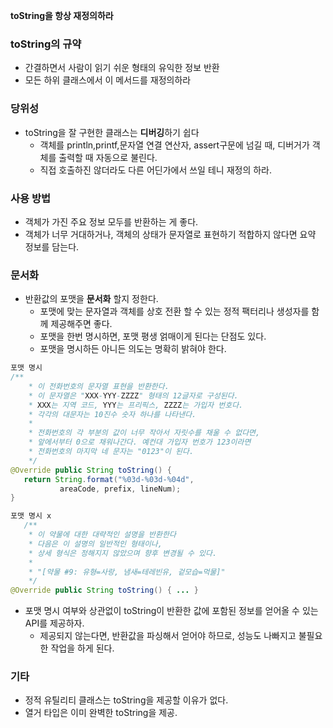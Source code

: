 **toString을 항상 재정의하라**  

### toString의 규약
- 간결하면서 사람이 읽기 쉬운 형태의 유익한 정보 반환
- 모든 하위 클래스에서 이 메서드를 재정의하라  

### 당위성
- toString을 잘 구현한 클래스는 **디버깅**하기 쉽다
  - 객체를 println,printf,문자열 연결 연산자, assert구문에 넘길 때, 디버거가 객체를 출력할 때 자동으로 불린다.
  - 직접 호출하진 않더라도 다른 어딘가에서 쓰일 테니 재정의 하라.

### 사용 방법
 - 객체가 가진 주요 정보 모두를 반환하는 게 좋다.
 - 객체가 너무 거대하거나, 객체의 상태가 문자열로 표현하기 적합하지 않다면 요약 정보를 담는다.

### 문서화
 - 반환값의 포맷을 **문서화** 할지 정한다.
   - 포맷에 맞는 문자열과 객체를 상호 전환 할 수 있는 정적 팩터리나 생성자를 함께 제공해주면 좋다. 
   - 포맷을 한번 명시하면, 포맷 평생 얽매이게 된다는 단점도 있다.
   - 포맷을 명시하든 아니든 의도는 명확히 밝혀야 한다.
 ```java
포맷 명시    
/**
     * 이 전화번호의 문자열 표현을 반환한다.
     * 이 문자열은 "XXX-YYY-ZZZZ" 형태의 12글자로 구성된다.
     * XXX는 지역 코드, YYY는 프리픽스, ZZZZ는 가입자 번호다.
     * 각각의 대문자는 10진수 숫자 하나를 나타낸다.
     *
     * 전화번호의 각 부분의 값이 너무 작아서 자릿수를 채울 수 없다면,
     * 앞에서부터 0으로 채워나간다. 예컨대 가입자 번호가 123이라면
     * 전화번호의 마지막 네 문자는 "0123"이 된다.
     */
@Override public String toString() {
    return String.format("%03d-%03d-%04d",
            areaCode, prefix, lineNum);
}

포맷 명시 x
    /**
     * 이 약물에 대한 대략적인 설명을 반환한다
     * 다음은 이 설명의 일반적인 형태이나,
     * 상세 형식은 정해지지 않았으며 향후 변경될 수 있다.
     *
     * "[약물 #9: 유형=사랑, 냄새=테레빈유, 겉모습=먹물]"
     */
@Override public String toString() { ... }
```
 - 포맷 명시 여부와 상관없이 toString이 반환한 값에 포함된 정보를 얻어올 수 있는 API를 제공하자.
   - 제공되지 않는다면, 반환값을 파싱해서 얻어야 하므로, 성능도 나빠지고 불필요한 작업을 하게 된다.

### 기타
- 정적 유틸리티 클래스는 toString을 제공할 이유가 없다.
- 열거 타입은 이미 완벽한 toString을 제공.
